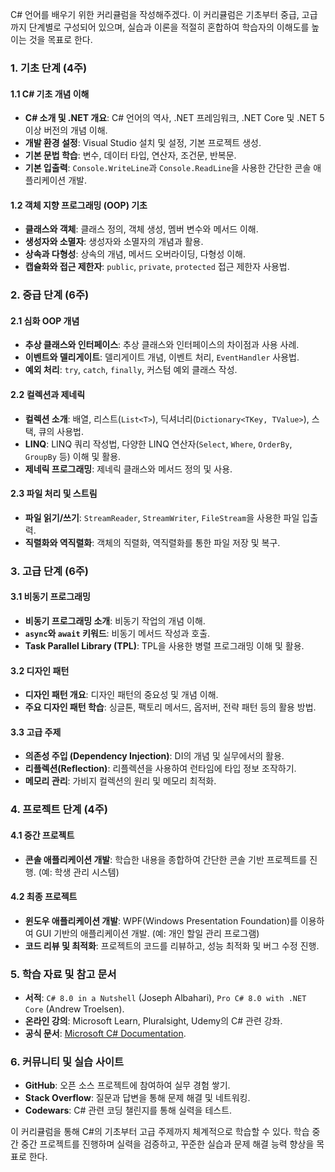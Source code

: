 C# 언어를 배우기 위한 커리큘럼을 작성해주겠다. 이 커리큘럼은 기초부터 중급, 고급까지 단계별로 구성되어 있으며, 실습과 이론을 적절히 혼합하여 학습자의 이해도를 높이는 것을 목표로 한다.

### **1. 기초 단계 (4주)**

#### 1.1 C# 기초 개념 이해
- **C# 소개 및 .NET 개요**: C# 언어의 역사, .NET 프레임워크, .NET Core 및 .NET 5 이상 버전의 개념 이해.
- **개발 환경 설정**: Visual Studio 설치 및 설정, 기본 프로젝트 생성.
- **기본 문법 학습**: 변수, 데이터 타입, 연산자, 조건문, 반복문.
- **기본 입출력**: `Console.WriteLine`과 `Console.ReadLine`을 사용한 간단한 콘솔 애플리케이션 개발.

#### 1.2 객체 지향 프로그래밍 (OOP) 기초
- **클래스와 객체**: 클래스 정의, 객체 생성, 멤버 변수와 메서드 이해.
- **생성자와 소멸자**: 생성자와 소멸자의 개념과 활용.
- **상속과 다형성**: 상속의 개념, 메서드 오버라이딩, 다형성 이해.
- **캡슐화와 접근 제한자**: `public`, `private`, `protected` 접근 제한자 사용법.

### **2. 중급 단계 (6주)**

#### 2.1 심화 OOP 개념
- **추상 클래스와 인터페이스**: 추상 클래스와 인터페이스의 차이점과 사용 사례.
- **이벤트와 델리게이트**: 델리게이트 개념, 이벤트 처리, `EventHandler` 사용법.
- **예외 처리**: `try`, `catch`, `finally`, 커스텀 예외 클래스 작성.

#### 2.2 컬렉션과 제네릭
- **컬렉션 소개**: 배열, 리스트(`List<T>`), 딕셔너리(`Dictionary<TKey, TValue>`), 스택, 큐의 사용법.
- **LINQ**: LINQ 쿼리 작성법, 다양한 LINQ 연산자(`Select`, `Where`, `OrderBy`, `GroupBy` 등) 이해 및 활용.
- **제네릭 프로그래밍**: 제네릭 클래스와 메서드 정의 및 사용.

#### 2.3 파일 처리 및 스트림
- **파일 읽기/쓰기**: `StreamReader`, `StreamWriter`, `FileStream`을 사용한 파일 입출력.
- **직렬화와 역직렬화**: 객체의 직렬화, 역직렬화를 통한 파일 저장 및 복구.

### **3. 고급 단계 (6주)**

#### 3.1 비동기 프로그래밍
- **비동기 프로그래밍 소개**: 비동기 작업의 개념 이해.
- **`async`와 `await` 키워드**: 비동기 메서드 작성과 호출.
- **Task Parallel Library (TPL)**: TPL을 사용한 병렬 프로그래밍 이해 및 활용.

#### 3.2 디자인 패턴
- **디자인 패턴 개요**: 디자인 패턴의 중요성 및 개념 이해.
- **주요 디자인 패턴 학습**: 싱글톤, 팩토리 메서드, 옵저버, 전략 패턴 등의 활용 방법.

#### 3.3 고급 주제
- **의존성 주입 (Dependency Injection)**: DI의 개념 및 실무에서의 활용.
- **리플렉션(Reflection)**: 리플렉션을 사용하여 런타임에 타입 정보 조작하기.
- **메모리 관리**: 가비지 컬렉션의 원리 및 메모리 최적화.

### **4. 프로젝트 단계 (4주)**

#### 4.1 중간 프로젝트
- **콘솔 애플리케이션 개발**: 학습한 내용을 종합하여 간단한 콘솔 기반 프로젝트를 진행. (예: 학생 관리 시스템)

#### 4.2 최종 프로젝트
- **윈도우 애플리케이션 개발**: WPF(Windows Presentation Foundation)를 이용하여 GUI 기반의 애플리케이션 개발. (예: 개인 할일 관리 프로그램)
- **코드 리뷰 및 최적화**: 프로젝트의 코드를 리뷰하고, 성능 최적화 및 버그 수정 진행.

### **5. 학습 자료 및 참고 문서**

- **서적**: `C# 8.0 in a Nutshell` (Joseph Albahari), `Pro C# 8.0 with .NET Core` (Andrew Troelsen).
- **온라인 강의**: Microsoft Learn, Pluralsight, Udemy의 C# 관련 강좌.
- **공식 문서**: [Microsoft C# Documentation](https://docs.microsoft.com/en-us/dotnet/csharp/).

### **6. 커뮤니티 및 실습 사이트**
- **GitHub**: 오픈 소스 프로젝트에 참여하여 실무 경험 쌓기.
- **Stack Overflow**: 질문과 답변을 통해 문제 해결 및 네트워킹.
- **Codewars**: C# 관련 코딩 챌린지를 통해 실력을 테스트.

이 커리큘럼을 통해 C#의 기초부터 고급 주제까지 체계적으로 학습할 수 있다. 학습 중간 중간 프로젝트를 진행하며 실력을 검증하고, 꾸준한 실습과 문제 해결 능력 향상을 목표로 한다.